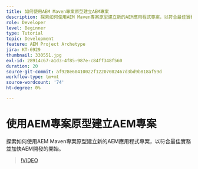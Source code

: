 ```yaml
---
title: 如何使用AEM Maven專案原型建立AEM專案
description: 探索如何使用AEM Maven專案原型建立新的AEM應用程式專案，以符合最佳實務並加快AEM開發的開始。
role: Developer
level: Beginner
type: Tutorial
topic: Development
feature: AEM Project Archetype
jira: KT-6929
thumbnail: 330551.jpg
exl-id: 28914c67-a1d3-4f85-987e-c84ff348f560
duration: 20
source-git-commit: af928e60410022f12207082467d3bd9b818af59d
workflow-type: tm+mt
source-wordcount: '74'
ht-degree: 0%

---
```


# 使用AEM專案原型建立AEM專案

探索如何使用AEM Maven專案原型建立新的AEM應用程式專案，以符合最佳實務並加快AEM開發的開始。

>[!VIDEO](https://video.tv.adobe.com/v/330551?quality=12&learn=on)
